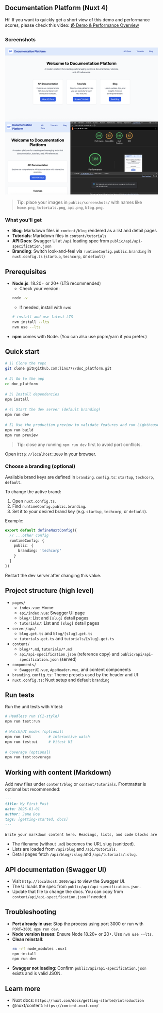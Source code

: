 ## Documentation Platform (Nuxt 4)

Hi! If you want to quickly get a short view of this demo and performance scores, please check this video:
[📹 Demo & Performance Overview](https://www.loom.com/share/de38f3950883464290ccbfef29122a4b?sid=89d8c272-9bb9-4257-aa2c-786c45615db2)

### Screenshots

![Home page](public/screenshots/home.png)
![Performance page](public/screenshots/performance.png)

> Tip: place your images in `public/screenshots/` with names like `home.png`, `tutorials.png`, `api.png`, `blog.png`.

### What you'll get
- **Blog**: Markdown files in `content/blog` rendered as a list and detail pages
- **Tutorials**: Markdown files in `content/tutorials`
- **API Docs**: Swagger UI at `/api` loading spec from `public/api/api-specification.json`
- **Branding**: Switch look-and-feel via `runtimeConfig.public.branding` in `nuxt.config.ts` (`startup`, `techcorp`, or `default`)

## Prerequisites
- **Node.js**: 18.20+ or 20+ (LTS recommended)
  - Check your version:
  ```bash
  node -v
  ```
  - If needed, install with `nvm`:
  ```bash
  # install and use latest LTS
  nvm install --lts
  nvm use --lts
  ```
- **npm** comes with Node. (You can also use pnpm/yarn if you prefer.)

## Quick start
```bash
# 1) Clone the repo
git clone git@github.com:linx777/doc_platform.git

# 2) Go to the app
cd doc_platform

# 3) Install dependencies
npm install

# 4) Start the dev server (default branding)
npm run dev

# 5) Use the production preview to validate features and run Lighthouse locally.
npm run build
npm run preview
```
> Tip: close any running `npm run dev` first to avoid port conflicts.

Open `http://localhost:3000` in your browser.

### Choose a branding (optional)
Available brand keys are defined in `branding.config.ts`: `startup`, `techcorp`, `default`.

To change the active brand:
1. Open `nuxt.config.ts`.
2. Find `runtimeConfig.public.branding`.
3. Set it to your desired brand key (e.g. `startup`, `techcorp`, or `default`).

Example:
```ts
export default defineNuxtConfig({
  // ...other config
  runtimeConfig: {
    public: {
      branding: 'techcorp'
    }
  }
})
```

Restart the dev server after changing this value.

## Project structure (high level)
- `pages/`
  - `index.vue`: Home
  - `api/index.vue`: Swagger UI page
  - `blog/`: List and `[slug]` detail pages
  - `tutorials/`: List and `[slug]` detail pages
- `server/api/`
  - `blog.get.ts` and `blog/[slug].get.ts`
  - `tutorials.get.ts` and `tutorials/[slug].get.ts`
- `content/`
  - `blog/*.md`, `tutorials/*.md`
  - `api/api-specification.json` (reference copy) and `public/api/api-specification.json` (served)
- `components/`
  - `SwaggerUI.vue`, `AppHeader.vue`, and content components
- `branding.config.ts`: Theme presets used by the header and UI
- `nuxt.config.ts`: Nuxt setup and default `branding`




## Run tests
Run the unit tests with Vitest:
```bash
# Headless run (CI-style)
npm run test:run

# Watch/UI modes (optional)
npm run test        # interactive watch
npm run test:ui     # Vitest UI

# Coverage (optional)
npm run test:coverage
```

## Working with content (Markdown)
Add new files under `content/blog` or `content/tutorials`. Frontmatter is optional but recommended:
```md
---
title: My First Post
date: 2025-01-01
author: Jane Doe
tags: [getting-started, docs]
---

Write your markdown content here. Headings, lists, and code blocks are supported.
```

- The filename (without `.md`) becomes the URL slug (sanitized).
- Lists are loaded from `/api/blog` and `/api/tutorials`.
- Detail pages fetch `/api/blog/:slug` and `/api/tutorials/:slug`.

## API documentation (Swagger UI)
- Visit `http://localhost:3000/api` to view the Swagger UI.
- The UI loads the spec from `public/api/api-specification.json`.
- Update that file to change the docs. You can copy from `content/api/api-specification.json` if needed.

## Troubleshooting
- **Port already in use**: Stop the process using port 3000 or run with `PORT=3001 npm run dev`.
- **Node version issues**: Ensure Node 18.20+ or 20+. Use `nvm use --lts`.
- **Clean reinstall**:
  ```bash
  rm -rf node_modules .nuxt
  npm install
  npm run dev
  ```
- **Swagger not loading**: Confirm `public/api/api-specification.json` exists and is valid JSON.

## Learn more
- Nuxt docs: `https://nuxt.com/docs/getting-started/introduction`
- @nuxt/content: `https://content.nuxt.com/`
